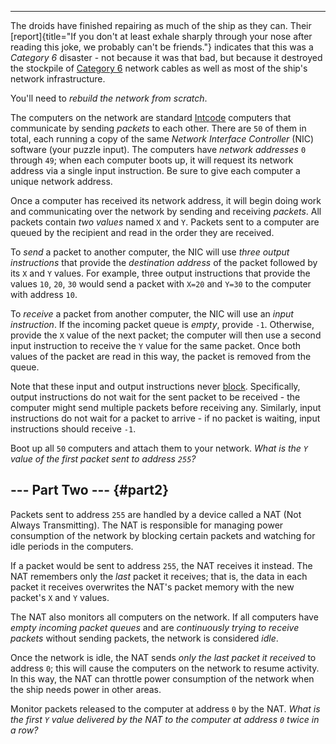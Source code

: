 --------------------------------

The droids have finished repairing as much of the ship as they can.
Their
[report]{title="If you don't at least exhale sharply through your nose after reading this joke, we probably can't be friends."}
indicates that this was a *Category 6* disaster - not because it was
that bad, but because it destroyed the stockpile of [Category
6](https://en.wikipedia.org/wiki/Category_6_cable) network cables as
well as most of the ship\'s network infrastructure.

You\'ll need to *rebuild the network from scratch*.

The computers on the network are standard [Intcode](9) computers that
communicate by sending *packets* to each other. There are `50` of them
in total, each running a copy of the same *Network Interface Controller*
(NIC) software (your puzzle input). The computers have *network
addresses* `0` through `49`; when each computer boots up, it will
request its network address via a single input instruction. Be sure to
give each computer a unique network address.

Once a computer has received its network address, it will begin doing
work and communicating over the network by sending and receiving
*packets*. All packets contain *two values* named `X` and `Y`. Packets
sent to a computer are queued by the recipient and read in the order
they are received.

To *send* a packet to another computer, the NIC will use *three output
instructions* that provide the *destination address* of the packet
followed by its `X` and `Y` values. For example, three output
instructions that provide the values `10`, `20`, `30` would send a
packet with `X=20` and `Y=30` to the computer with address `10`.

To *receive* a packet from another computer, the NIC will use an *input
instruction*. If the incoming packet queue is *empty*, provide `-1`.
Otherwise, provide the `X` value of the next packet; the computer will
then use a second input instruction to receive the `Y` value for the
same packet. Once both values of the packet are read in this way, the
packet is removed from the queue.

Note that these input and output instructions never
[block](https://en.wikipedia.org/wiki/Blocking_(computing)).
Specifically, output instructions do not wait for the sent packet to be
received - the computer might send multiple packets before receiving
any. Similarly, input instructions do not wait for a packet to arrive -
if no packet is waiting, input instructions should receive `-1`.

Boot up all `50` computers and attach them to your network. *What is the
`Y` value of the first packet sent to address `255`?*


\-\-- Part Two \-\-- {#part2}
--------------------

Packets sent to address `255` are handled by a device called a NAT (Not
Always Transmitting). The NAT is responsible for managing power
consumption of the network by blocking certain packets and watching for
idle periods in the computers.

If a packet would be sent to address `255`, the NAT receives it instead.
The NAT remembers only the *last* packet it receives; that is, the data
in each packet it receives overwrites the NAT\'s packet memory with the
new packet\'s `X` and `Y` values.

The NAT also monitors all computers on the network. If all computers
have *empty incoming packet queues* and are *continuously trying to
receive packets* without sending packets, the network is considered
*idle*.

Once the network is idle, the NAT sends *only the last packet it
received* to address `0`; this will cause the computers on the network
to resume activity. In this way, the NAT can throttle power consumption
of the network when the ship needs power in other areas.

Monitor packets released to the computer at address `0` by the NAT.
*What is the first `Y` value delivered by the NAT to the computer at
address `0` twice in a row?*
